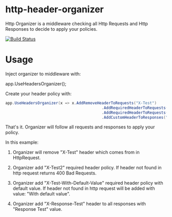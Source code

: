 # http-header-organizer
Http Organizer is a middleware checking all Http Requests and Http Responses to decide to apply your policies.

[![Build Status](https://senabdulkadir.visualstudio.com/http-header-organizer/_apis/build/status/senkadir.http-header-organizer?branchName=master)](https://senabdulkadir.visualstudio.com/http-header-organizer/_build/latest?definitionId=2&branchName=master)

# Usage

Inject organizer to middleware with:

app.UseHeadersOrganizer();

Create your header policy with:

```csharp
app.UseHeadersOrganizer(x => x.AddRemoveHeaderToRequests("X-Test")
                                          .AddRequiredHeaderToRequests("X-Test2")
                                          .AddRequiredHeaderToRequests("X-Test-With-Default-Value", "With default value")
                                          .AddCustomHeaderToResponses("X-Response-Test", "Response Test"));
```

That's it. Organizer will follow all requests and responses to apply your policy.

In this example:

1. Organizer will remove "X-Test" header which comes from in HttpRequest. 

2. Organizer add "X-Test2" required header policy. If header not found in http request returns 400 Bad Requests.

3. Organizer add "X-Test-With-Default-Value" required header policy with default value. If header not found in http request will be added with value: "With default value".

4. Organizer add "X-Response-Test" header to all responses with "Response Test" value.

